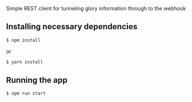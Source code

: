 Simple REST client for tunneling glory information through to the webhook

## Installing necessary dependencies
```bash
$ npm install
```
or 
```bash
$ yarn install
```

## Running the app

```bash
$ npm run start
```
